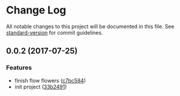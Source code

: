 # Change Log

All notable changes to this project will be documented in this file. See [standard-version](https://github.com/conventional-changelog/standard-version) for commit guidelines.

<a name="0.0.2"></a>
## 0.0.2 (2017-07-25)


### Features

* finish flow flowers ([c7bc584](https://github.com/jcc2d/jcc2d-flowflower/commit/c7bc584))
* init project ([33b2491](https://github.com/jcc2d/jcc2d-flowflower/commit/33b2491))
